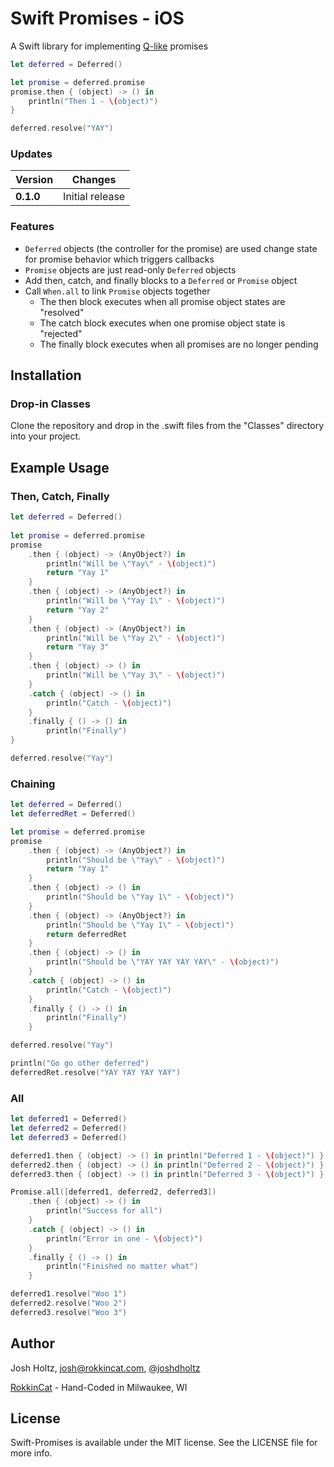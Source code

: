 # Swift Promises - iOS

A Swift library for implementing [Q-like](https://github.com/kriskowal/q) promises

```swift
let deferred = Deferred()

let promise = deferred.promise
promise.then { (object) -> () in
    println("Then 1 - \(object)")
}

deferred.resolve("YAY")
```

### Updates

Version | Changes
--- | ---
**0.1.0** | Initial release

### Features
- `Deferred` objects (the controller for the promise) are used change state for promise behavior which triggers callbacks
- `Promise` objects are just read-only `Deferred` objects
- Add then, catch, and finally blocks to a `Deferred` or `Promise` object
- Call `When.all` to link `Promise` objects together
    - The then block executes when all promise object states are "resolved"
    - The catch block executes when one promise object state is "rejected"
    - The finally block executes when all promises are no longer pending

## Installation

### Drop-in Classes
Clone the repository and drop in the .swift files from the "Classes" directory into your project.

## Example Usage

### Then, Catch, Finally

```swift
let deferred = Deferred()
        
let promise = deferred.promise
promise
    .then { (object) -> (AnyObject?) in
        println("Will be \"Yay\" - \(object)")
        return "Yay 1"
    }
    .then { (object) -> (AnyObject?) in
        println("Will be \"Yay 1\" - \(object)")
        return "Yay 2"
    }
    .then { (object) -> (AnyObject?) in
        println("Will be \"Yay 2\" - \(object)")
        return "Yay 3"
    }
    .then { (object) -> () in
        println("Will be \"Yay 3\" - \(object)")
    }
    .catch { (object) -> () in
        println("Catch - \(object)")
    }
    .finally { () -> () in
        println("Finally")
}

deferred.resolve("Yay")
```

### Chaining

```swift
let deferred = Deferred()
let deferredRet = Deferred()

let promise = deferred.promise
promise
    .then { (object) -> (AnyObject?) in
        println("Should be \"Yay\" - \(object)")
        return "Yay 1"
    }
    .then { (object) -> () in
        println("Should be \"Yay 1\" - \(object)")
    }
    .then { (object) -> (AnyObject?) in
        println("Should be \"Yay 1\" - \(object)")
        return deferredRet
    }
    .then { (object) -> () in
        println("Should be \"YAY YAY YAY YAY\" - \(object)")
    }
    .catch { (object) -> () in
        println("Catch - \(object)")
    }
    .finally { () -> () in
        println("Finally")
    }

deferred.resolve("Yay")

println("Go go other deferred")
deferredRet.resolve("YAY YAY YAY YAY")
```

### All

```swift
let deferred1 = Deferred()
let deferred2 = Deferred()
let deferred3 = Deferred()

deferred1.then { (object) -> () in println("Deferred 1 - \(object)") }
deferred2.then { (object) -> () in println("Deferred 2 - \(object)") }
deferred3.then { (object) -> () in println("Deferred 3 - \(object)") }

Promise.all([deferred1, deferred2, deferred3])
    .then { (object) -> () in
        println("Success for all")
    }
    .catch { (object) -> () in
        println("Error in one - \(object)")
    }
    .finally { () -> () in
        println("Finished no matter what")
    }

deferred1.resolve("Woo 1")
deferred2.resolve("Woo 2")
deferred3.resolve("Woo 3")
```


## Author

Josh Holtz, josh@rokkincat.com, [@joshdholtz](https://twitter.com/joshdholtz)

[RokkinCat](http://www.rokkincat.com/) - Hand-Coded in Milwaukee, WI

## License

Swift-Promises is available under the MIT license. See the LICENSE file for more info.
